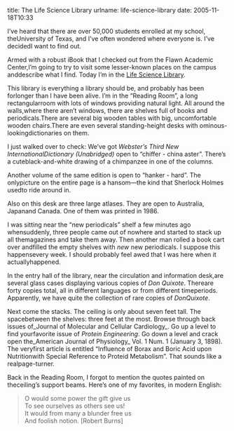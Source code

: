 title: The Life Science Library
urlname: life-science-library
date: 2005-11-18T10:33

I&#x02bc;ve heard that there are over 50,000 students enrolled at my school, theUniversity of Texas, and I&#x02bc;ve often wondered where everyone is. I&#x02bc;ve decidedI want to find out.

Armed with a robust iBook that I checked out from the Flawn Academic Center,I&#x02bc;m going to try to visit some lesser-known places on the campus anddescribe what I find. Today I&#x02bc;m in the [Life Science Library](http://www.lib.utexas.edu/lsl/).

This library is everything a library should be, and probably has been forlonger than I have been alive. I&#x02bc;m in the &ldquo;Reading Room&rdquo;, a long rectangularroom with lots of windows providing natural light. All around the walls,where there aren&#x02bc;t windows, there are shelves full of books and periodicals.There are several big wooden tables with big, uncomfortable wooden chairs.There are even several standing-height desks with ominous-lookingdictionaries on them.

I just walked over to check: We&#x02bc;ve got _Webster&#x02bc;s Third New InternationalDictionary (Unabridged)_ open to &ldquo;chiffer - china aster&rdquo;. There&#x02bc;s a cuteblack-and-white drawing of a chimpanzee in one of the columns.

Another volume of the same edition is open to &ldquo;hanker - hard&rdquo;. The onlypicture on the entire page is a hansom&mdash;the kind that Sherlock Holmes usedto ride around in.

Also on this desk are three large atlases. They are open to Australia, Japanand Canada. One of them was printed in 1986.

I was sitting near the &ldquo;new periodicals&rdquo; shelf a few minutes ago whensuddenly, three people came out of nowhere and started to stack up all themagazines and take them away. Then another man rolled a book cart over andfilled the empty shelves with _new_ new periodicals. I suppose this happensevery week. I should probably feel awed that I was here when it actuallyhappened.

In the entry hall of the library, near the circulation and information desk,are several glass cases displaying various copies of _Don Quixote_. Thereare forty copies total, all in different languages or from different timeperiods. Apparently, we have quite the collection of rare copies of _DonQuixote_.

Next come the stacks. The ceiling is only about seven feet tall. The spacebetween the shelves: three feet at the most. Browse through back issues of_Journal of Molecular and Cellular Cardiology_. Go up a level to find yourfavorite issue of _Protein Engineering_. Go down a level and crack open the_American Journal of Physiology_ Vol. 1 Num. 1 (January 3, 1898). The veryfirst article is entitled &ldquo;Influence of Borax and Boric Acid upon Nutritionwith Special Reference to Proteid Metabolism&rdquo;. That sounds like a realpage-turner.

Back in the Reading Room, I forgot to mention the quotes painted on theceiling&#x02bc;s support beams. Here&#x02bc;s one of my favorites, in modern English:

>  
> O would some power the gift give us  
> To see ourselves as others see us!  
> It would from many a blunder free us  
> And foolish notion. \[Robert Burns\]
> 